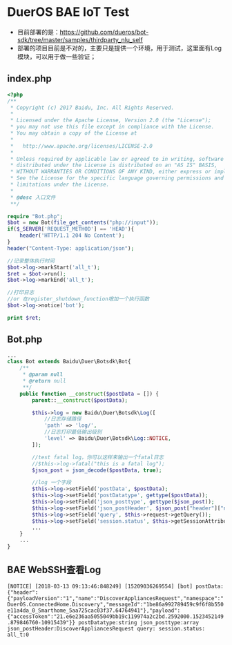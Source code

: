 # DuerOS BAE IoT Test

* 目前部署的是：https://github.com/dueros/bot-sdk/tree/master/samples/thirdparty_nlu_self
* 部署的项目目前是不对的，主要只是提供一个环境，用于测试，这里面有Log模块，可以用于做一些验证；

## index.php

```PHP
<?php
/**
 * Copyright (c) 2017 Baidu, Inc. All Rights Reserved.
 *
 * Licensed under the Apache License, Version 2.0 (the "License");
 * you may not use this file except in compliance with the License.
 * You may obtain a copy of the License at
 *
 *   http://www.apache.org/licenses/LICENSE-2.0
 *
 * Unless required by applicable law or agreed to in writing, software
 * distributed under the License is distributed on an "AS IS" BASIS,
 * WITHOUT WARRANTIES OR CONDITIONS OF ANY KIND, either express or implied.
 * See the License for the specific language governing permissions and
 * limitations under the License.
 * 
 * @desc 入口文件
 **/

require "Bot.php";
$bot = new Bot(file_get_contents("php://input"));
if($_SERVER['REQUEST_METHOD'] == 'HEAD'){
    header('HTTP/1.1 204 No Content');
}
header("Content-Type: application/json");

//记录整体执行时间
$bot->log->markStart('all_t');
$ret = $bot->run();
$bot->log->markEnd('all_t');

//打印日志
//or 在register_shutdown_function增加一个执行函数
$bot->log->notice('bot');

print $ret;
```

## Bot.php

```PHP
...
class Bot extends Baidu\Duer\Botsdk\Bot{
    /**
     * @param null
     * @return null
     **/
    public function __construct($postData = []) {
        parent::__construct($postData);

        $this->log = new Baidu\Duer\Botsdk\Log([
            //日志存储路径
            'path' => 'log/',
            //日志打印最低输出级别
            'level' => Baidu\Duer\Botsdk\Log::NOTICE,
        ]);

        //test fatal log，你可以这样来输出一个fatal日志
        //$this->log->fatal("this is a fatal log");
        $json_post = json_decode($postData, true);

        //log 一个字段
        $this->log->setField('postData', $postData);
        $this->log->setField('postDatatype', gettype($postData));
        $this->log->setField('json_posttype', gettype($json_post));
        $this->log->setField('json_postHeader', $json_post["header"]["name"]);
        $this->log->setField('query', $this->request->getQuery());
        $this->log->setField('session.status', $this->getSessionAttribute('status'));
        ...
    }
    ...
}
```

## BAE WebSSH查看Log

`[NOTICE] [2018-03-13 09:13:46:848249] [15209036269554] [bot] postData:{"header":{"payloadVersion":"1","name":"DiscoverAppliancesRequest","namespace":"DuerOS.ConnectedHome.Discovery","messageId":"1be86a992789459c9f6f8b550e11a4da_0_Smarthome_5aa725cac03f37.64764941"},"payload":{"accessToken":"21.e6e236aa5055049bb19c119974a2c2bd.2592000.1523452149.879846760-10915439"}} postDatatype:string json_posttype:array json_postHeader:DiscoverAppliancesRequest query: session.status: all_t:0`


